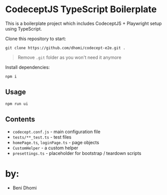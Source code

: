 # CodeceptJS TypeScript Boilerplate

This is a boilerplate project which includes CodeceptJS + Playwright setup using TypeScript.

Clone this repository to start:

```
git clone https://github.com/dhomi/codecept-e2e.git .
```

> Remove `.git` folder as you won't need it anymore

Install dependencies:

```
npm i
```
## Usage
```
npm run ui
```

## Contents

* `codecept.conf.js` - main configuration file
* `tests/**_test.ts` - test files
* `homePage.ts`, `loginPage.ts` - page objects
* `CustomHelper` - a custom helper
* `presettings.ts` - placeholder for bootstrap / teardown scripts


# by:
* Beni Dhomi
